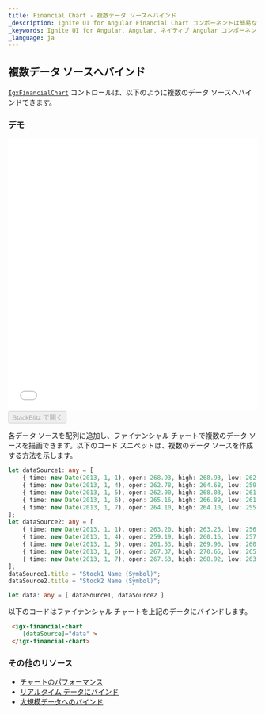 ```yaml
---
title: Financial Chart - 複数データ ソースへバインド
_description: Ignite UI for Angular Financial Chart コンポーネントは簡易な API を使用してファイナンシャル データを表示できます。ユーザーがデータにバインド後にチャートがデータの可視化オプションを複数提供します。
_keywords: Ignite UI for Angular, Angular, ネイティブ Angular コンポーネント スィート, ネイティブ Angular コントロール, ネイティブ Angular コンポーネント, ネイティブ Angular コンポーネント ライブラリ, Angular チャート, Angular チャート コントロール, Angular チャート例, Angular チャート コンポーネント, Angular Financial Chart
_language: ja
---
```


## 複数データ ソースへバインド

[`IgxFinancialChart`](/products/ignite-ui-angular/api/docs/typescript/latest/classes/igxfinancialchart.html) コントロールは、以下のように複数のデータ ソースへバインドできます。

### デモ

<div class="sample-container loading" style="height: 550px">
    <iframe id="financial-chart-multiple-data-iframe" src='{environment:dvDemosBaseUrl}/charts/financial-chart-multiple-data' width="100%" height="100%" seamless frameBorder="0" onload="onXPlatSampleIframeContentLoaded(this);"></iframe>
</div>
<div>
    <button data-localize="stackblitz" disabled class="stackblitz-btn"   data-iframe-id="financial-chart-multiple-data-iframe" data-demos-base-url="{environment:dvDemosBaseUrl}">StackBlitz で開く
    </button>
</div>
<div class="divider--half"></div>

各データ ソースを配列に追加し、ファイナンシャル チャートで複数のデータ ソースを描画できます。以下のコード スニペットは、複数のデータ ソースを作成する方法を示します。

```ts
let dataSource1: any = [
	{ time: new Date(2013, 1, 1), open: 268.93, high: 268.93, low: 262.80, close: 265.00, volume: 6118146 },
	{ time: new Date(2013, 1, 4), open: 262.78, high: 264.68, low: 259.07, close: 259.98, volume: 3723793 },
	{ time: new Date(2013, 1, 5), open: 262.00, high: 268.03, low: 261.46, close: 266.89, volume: 4013780 },
	{ time: new Date(2013, 1, 6), open: 265.16, high: 266.89, low: 261.11, close: 262.22, volume: 2772204 },
	{ time: new Date(2013, 1, 7), open: 264.10, high: 264.10, low: 255.11, close: 260.23, volume: 3977065 },
];
let dataSource2: any = [
	{ time: new Date(2013, 1, 1), open: 263.20, high: 263.25, low: 256.60, close: 257.21, volume: 3407457 },
	{ time: new Date(2013, 1, 4), open: 259.19, high: 260.16, low: 257.00, close: 258.70, volume: 2944730 },
	{ time: new Date(2013, 1, 5), open: 261.53, high: 269.96, low: 260.30, close: 269.47, volume: 5295786 },
	{ time: new Date(2013, 1, 6), open: 267.37, high: 270.65, low: 265.40, close: 269.24, volume: 3464080 },
	{ time: new Date(2013, 1, 7), open: 267.63, high: 268.92, low: 263.11, close: 265.09, volume: 3981233 }
];
dataSource1.title = "Stock1 Name (Symbol)";
dataSource2.title = "Stock2 Name (Symbol)";

let data: any = [ dataSource1, dataSource2 ]
```

以下のコードはファイナンシャル チャートを上記のデータにバインドします。

```html
 <igx-financial-chart
    [dataSource]="data" >
 </igx-financial-chart>
```

<div class="divider--half"></div>

### その他のリソース

<div class="divider--half"></div>

-   [チャートのパフォーマンス](financial-chart-performance.md)
-   [リアルタイム データにバインド](financial-chart-high-frequency.md)
-   [大規模データへのバインド](financial-chart-high-volume.md)
